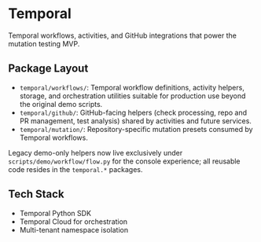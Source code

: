 # Temporal

Temporal workflows, activities, and GitHub integrations that power the mutation
testing MVP.

## Package Layout

- `temporal/workflows/`: Temporal workflow definitions, activity helpers, storage,
  and orchestration utilities suitable for production use beyond the original
  demo scripts.
- `temporal/github/`: GitHub-facing helpers (check processing, repo and PR
  management, test analysis) shared by activities and future services.
- `temporal/mutation/`: Repository-specific mutation presets consumed by
  Temporal workflows.

Legacy demo-only helpers now live exclusively under `scripts/demo/workflow/flow.py`
for the console experience; all reusable code resides in the `temporal.*` packages.

## Tech Stack

- Temporal Python SDK
- Temporal Cloud for orchestration
- Multi-tenant namespace isolation

